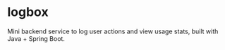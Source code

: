 # logbox
Mini backend service to log user actions and view usage stats, built with Java + Spring Boot.
